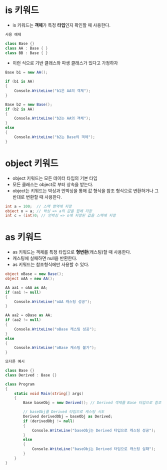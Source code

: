 # is 키워드
  * is 키워드는 **객체**가 특정 **타입**인지 확인할 때 사용한다.

```C#
사용 예제

class Base {}
class AA : Base { }
class BB : Base { }
```
  * 이런 식으로 기반 클래스와 파생 클래스가 있다고 가정하자

```C#
Base b1 = new AA();

if (b1 is AA)
{
    Console.WriteLine("b1은 AA의 객체");
}

Base b2 = new Base();
if (b2 is AA)
{
    Console.WriteLine("b2는 AA의 객체");
}
else
{
    Console.WriteLine("b2는 Base의 객체");
}
```

# object 키워드
 * object 키워드는 모든 데이터 타입의 기본 타입
 * 모든 클래스는 object로 부터 상속을 받는다.
 * object는 키워드는 박싱과 언박싱을 통해 값 형식을 참조 형식으로 변환하거나 그 반대로 변환할 때 사용한다.

```C#
int a = 100;  // 스택 영역에 저장
object o = a; // 박싱 => a의 값을 힙에 저장
int c = (int)0; // 언박싱 => o에 저장된 값을 스택에 저장
```

# as 키워드
 * as 키워드는 객체를 특정 타입으로 **형변환**(캐스팅)할 때 사용한다.
 * 캐스팅에 실패하면 null을 반환한다.
 * as 키워드는 참조형식에만 사용할 수 있다.

```C#
object oBase = new Base();
object oAA = new AA();

AA aa1 = oAA as AA;
if (aa1 != null)
{
    Console.WriteLine("oAA 캐스팅 성공");
}

AA aa2 = oBase as AA;
if (aa2 != null)
{
    Console.WriteLine("oBase 캐스팅 성공");
}
else
{
    Console.WriteLine("oBase 캐스팅 불가");
}
```

```C#
또다른 예시

class Base {}
class Derived : Base {}

class Program
{
    static void Main(string[] args)
    {
        Base baseObj = new Derived(); // Derived 객체를 Base 타입으로 참조

        // baseObj를 Derived 타입으로 캐스팅 시도
        Derived derivedObj = baseObj as Derived;
        if (derivedObj != null)
        {
            Console.WriteLine("baseObj는 Derived 타입으로 캐스팅 성공");
        }
        else
        {
            Console.WriteLine("baseObj는 Derived 타입으로 캐스팅 실패");
        }
    }
}
```
